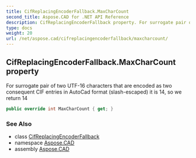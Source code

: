 ```yaml
---
title: CifReplacingEncoderFallback.MaxCharCount
second_title: Aspose.CAD for .NET API Reference
description: CifReplacingEncoderFallback property. For surrogate pair of two UTF16 characters that are encoded as two consequent CIF entries in AutoCad format slashescaped it is 14 so we return 14
type: docs
weight: 20
url: /net/aspose.cad/cifreplacingencoderfallback/maxcharcount/
---
```

## CifReplacingEncoderFallback.MaxCharCount property

For surrogate pair of two UTF-16 characters that are encoded as two consequent CIF entries in AutoCad format (slash-escaped) it is 14, so we return 14

```csharp
public override int MaxCharCount { get; }
```

### See Also

* class [CifReplacingEncoderFallback](../)
* namespace [Aspose.CAD](../../../aspose.cad/)
* assembly [Aspose.CAD](../../../)


